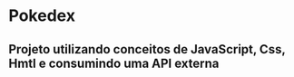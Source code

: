 # Pokedex

<h2>Projeto utilizando conceitos de JavaScript, Css, Hmtl e consumindo uma API externa</h2>